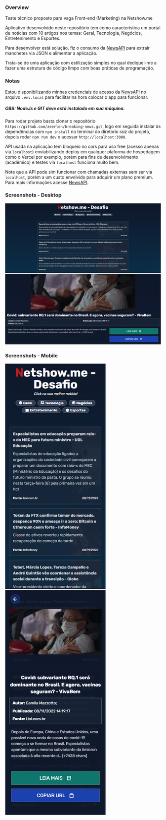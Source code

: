 ### Overview

Teste técnico proposto para vaga Front-end (Marketing) na Netshow.me

Aplicativo desenvolvido neste repositório tem como característica um portal de notícias com 10 artigos nos temas: Geral, Tecnologia, Negócios, Entretenimento e Esportes.

Para desenvolver está solução, fiz o consumo da [NewsAPI](https://newsapi.org/) para extrair manchetes via JSON e alimentar a aplicação.

Trata-se de uma aplicação com estilização simples no qual dediquei-me a fazer uma estrutura de código limpo com boas práticas de programação.

### Notas

Estou disponibilizando minhas credenciais de acesso da [NewsAPI](https://newsapi.org/) no arquivo `.env.local` para facilitar na hora colocar o app para funcionar.

##### OBS: NodeJs e GIT deve está instalado em sua máquina.

Para rodar projeto basta clonar o repositório `https://github.com/zeerlen/breaking-news.git`, logo em seguida instalar às dependências com `npm install` no terminal do diretório raiz do projeto, depois rodar `npm rum dev` e acessar `http://localhost:3000`.

API usada na aplicação tem bloqueio no cors para uso free (acesso apenas via `localhost`) enviabilizando deploy em qualquer plaforma de hospedagem como o Vercel por exemplo, porém para fins de desenvolvimento (acadêmico) e testes via `localhost` funciona muito bem.

Note que a API pode sim funcionar com chamadas externas sem ser via `localhost`, porém a um custo envolvido para adquirir um plano premium. Para mais informações acesse [NewsAPI](https://newsapi.org/).

### Screenshots - Desktop

![Index Desktop](./screenshots/index.png "Página Inicial")
![Artigo Desktop](./screenshots/article.png "Manchete Aberta")

### Screenshots - Mobile

![Index Mobile](./screenshots/mobile_index.png "Página Inicial")
![Artigo Mobile](./screenshots/mobile_article.png "Manchete Aberta")
